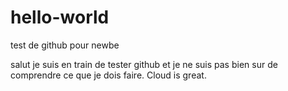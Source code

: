 # hello-world
test de github pour newbe


salut je suis en train de tester github et je ne suis pas bien sur de comprendre ce que je dois faire. Cloud is great.
